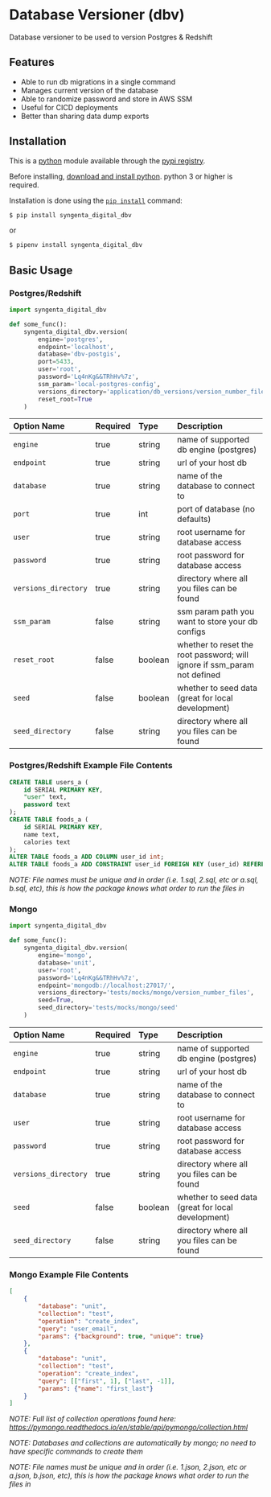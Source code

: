# Database Versioner (dbv)
Database versioner to be used to version Postgres &amp; Redshift

## Features

  * Able to run db migrations in a single command
  * Manages current version of the database
  * Able to randomize password and store in AWS SSM
  * Useful for CICD deployments
  * Better than sharing data dump exports

## Installation

This is a [python](https://www.python.org/) module available through the
[pypi registry](https://pypi.org).

Before installing, [download and install python](https://www.python.org/downloads/).
python 3 or higher is required.

Installation is done using the
[`pip install`](https://packaging.python.org/tutorials/installing-packages/) command:

```bash
$ pip install syngenta_digital_dbv
```

or

```bash
$ pipenv install syngenta_digital_dbv
```

## Basic Usage

### Postgres/Redshift
```python
import syngenta_digital_dbv

def some_func():
    syngenta_digital_dbv.version(
        engine='postgres',
        endpoint='localhost',
        database='dbv-postgis',
        port=5433,
        user='root',
        password='Lq4nKg&&TRhHv%7z',
        ssm_param='local-postgres-config',
        versions_directory='application/db_versions/version_number_files',
        reset_root=True
    )
```

Option Name         | Required | Type   | Description
:-----------        | :------- | :----- | :----------
`engine`            | true     | string | name of supported db engine (postgres)
`endpoint`          | true     | string | url of your host db
`database`          | true     | string | name of the database to connect to
`port`              | true     | int    | port of database (no defaults)
`user`              | true     | string | root username for database access
`password`          | true     | string | root password for database access
`versions_directory`| true     | string | directory where all you files can be found
`ssm_param`         | false    | string | ssm param path you want to store your db configs
`reset_root`        | false    | boolean| whether to reset the root password; will ignore if ssm_param not defined
`seed`              | false    | boolean| whether to seed data (great for local development)
`seed_directory`    | false    | string | directory where all you files can be found

### Postgres/Redshift Example File Contents

```sql
CREATE TABLE users_a (
    id SERIAL PRIMARY KEY,
    "user" text,
    password text
);
CREATE TABLE foods_a (
    id SERIAL PRIMARY KEY,
    name text,
    calories text
);
ALTER TABLE foods_a ADD COLUMN user_id int;
ALTER TABLE foods_a ADD CONSTRAINT user_id FOREIGN KEY (user_id) REFERENCES users_a (id) MATCH FULL;
```

*NOTE: File names must be unique and in order (i.e. 1.sql, 2.sql, etc or a.sql, b.sql, etc), this is how the package knows what order to run the files in*

### Mongo
```python
import syngenta_digital_dbv

def some_func():
    syngenta_digital_dbv.version(
        engine='mongo',
        database='unit',
        user='root',
        password='Lq4nKg&&TRhHv%7z',
        endpoint='mongodb://localhost:27017/',
        versions_directory='tests/mocks/mongo/version_number_files',
        seed=True,
        seed_directory='tests/mocks/mongo/seed'
    )
```

Option Name         | Required | Type   | Description
:-----------        | :------- | :----- | :----------
`engine`            | true     | string | name of supported db engine (postgres)
`endpoint`          | true     | string | url of your host db
`database`          | true     | string | name of the database to connect to
`user`              | true     | string | root username for database access
`password`          | true     | string | root password for database access
`versions_directory`| true     | string | directory where all you files can be found
`seed`              | false    | boolean| whether to seed data (great for local development)
`seed_directory`    | false    | string | directory where all you files can be found

### Mongo Example File Contents

```json
[
    {
        "database": "unit",
        "collection": "test",
        "operation": "create_index",
        "query": "user_email",
        "params": {"background": true, "unique": true}
    },
    {
        "database": "unit",
        "collection": "test",
        "operation": "create_index",
        "query": [["first", 1], ["last", -1]],
        "params": {"name": "first_last"}
    }
]
```
*NOTE: Full list of collection operations found here: https://pymongo.readthedocs.io/en/stable/api/pymongo/collection.html*

*NOTE: Databases and collections are automatically by mongo; no need to have specific commands to create them*

*NOTE: File names must be unique and in order (i.e. 1.json, 2.json, etc or a.json, b.json, etc), this is how the package knows what order to run the files in*
